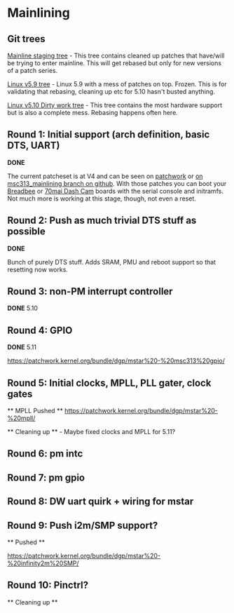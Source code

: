 # Mainlining

## Git trees

[Mainline staging tree](https://github.com/fifteenhex/linux/tree/msc313_mainlining) - This tree contains cleaned up patches that have/will be trying to enter mainline. This will get rebased but only for new versions of a patch series.

[Linux v5.9 tree](https://github.com/fifteenhex/linux/tree/mstar_v5_9_rebase) - Linux 5.9 with a mess of patches on top. Frozen. This is for validating that rebasing, cleaning up etc for 5.10 hasn't busted anything.

[Linux v5.10 Dirty work tree](https://github.com/fifteenhex/linux/tree/mstar_dev_v5_10) - This tree contains the most hardware support but is also a complete mess. Rebasing happens often here.

## Round 1: Initial support (arch definition, basic DTS, UART)

**DONE**

The current patcheset is at V4 and can be seen on [patchwork](https://patchwork.kernel.org/cover/11607257/) or [on msc313_mainlining branch on github](https://github.com/fifteenhex/linux/commits/msc313_mainlining). With those patches you can boot your [Breadbee](https://github.com/breadbee/breadbee/) or [70mai Dash Cam](boards/dashcamlite.md) boards with the serial console and initramfs. Not much more is working at this stage, though, not even a reset.

## Round 2: Push as much trivial DTS stuff as possible

**DONE**

Bunch of purely DTS stuff. Adds SRAM, PMU and reboot support so that resetting now works.

## Round 3: non-PM interrupt controller

**DONE** 5.10

## Round 4: GPIO

**DONE** 5.11

https://patchwork.kernel.org/bundle/dgp/mstar%20-%20msc313%20gpio/


## Round 5: Initial clocks, MPLL, PLL gater, clock gates

** MPLL Pushed ** 
https://patchwork.kernel.org/bundle/dgp/mstar%20-%20mpll/

** Cleaning up ** - Maybe fixed clocks and MPLL for 5.11?

## Round 6: pm intc

## Round 7: pm gpio

## Round 8: DW uart quirk + wiring for mstar

## Round 9: Push i2m/SMP support?

** Pushed **

https://patchwork.kernel.org/bundle/dgp/mstar%20-%20infinity2m%20SMP/

## Round 10: Pinctrl?

** Cleaning up **
